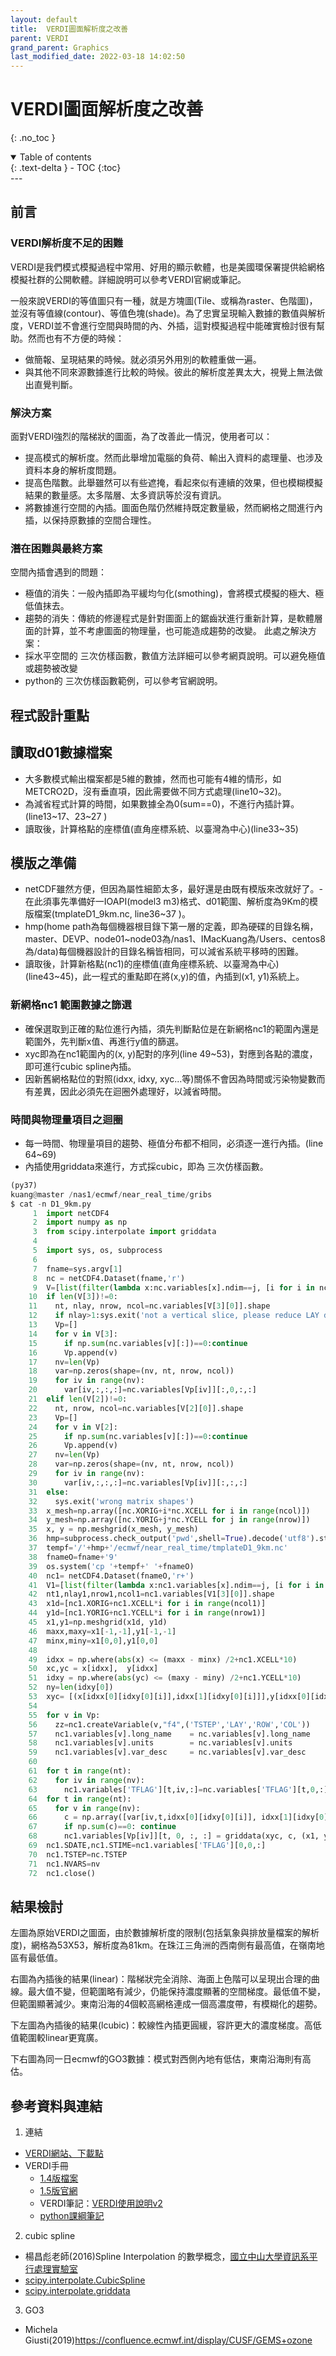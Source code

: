 ```yaml
---
layout: default
title:  VERDI圖面解析度之改善
parent: VERDI
grand_parent: Graphics
last_modified_date: 2022-03-18 14:02:50
---
```


# VERDI圖面解析度之改善

{: .no_toc }

<details open markdown="block">
  <summary>
    Table of contents
  </summary>
  {: .text-delta }
- TOC
{:toc}
</details>
---

## 前言
### VERDI解析度不足的困難 
VERDI是我們模式模擬過程中常用、好用的顯示軟體，也是美國環保署提供給網格模擬社群的公開軟體。詳細說明可以參考VERDI官網或筆記。

一般來說VERDI的等值圖只有一種，就是方塊圖(Tile、或稱為raster、色階圖)，並沒有等值線(contour)、等值色塊(shade)。為了忠實呈現輸入數據的數值與解析度，VERDI並不會進行空間與時間的內、外插，這對模擬過程中能確實檢討很有幫助。然而也有不方便的時候：

- 做簡報、呈現結果的時候。就必須另外用別的軟體重做一遍。
- 與其他不同來源數據進行比較的時候。彼此的解析度差異太大，視覺上無法做出直覺判斷。

### 解決方案
面對VERDI強烈的階梯狀的圖面，為了改善此一情況，使用者可以：
- 提高模式的解析度。然而此舉增加電腦的負荷、輸出入資料的處理量、也涉及資料本身的解析度問題。
- 提高色階數。此舉雖然可以有些遮掩，看起來似有連續的效果，但也模糊模擬結果的數量感。太多階層、太多資訊等於沒有資訊。
- 將數據進行空間的內插。圖面色階仍然維持既定數量級，然而網格之間進行內插，以保持原數據的空間合理性。
### 潛在困難與最終方案
空間內插會遇到的問題：
- 極值的消失：一般內插即為平緩均勻化(smothing)，會將模式模擬的極大、極低值抹去。
- 趨勢的消失：傳統的修邊程式是針對圖面上的鋸齒狀進行重新計算，是軟體層面的計算，並不考慮圖面的物理量，也可能造成趨勢的改變。
此處之解決方案：
- 採水平空間的 
  三次仿樣函數，數值方法詳細可以參考網頁說明。可以避免極值或趨勢被改變
- python的
  三次仿樣函數範例，可以參考官網說明。

## 程式設計重點
## 讀取d01數據檔案 
- 大多數模式輸出檔案都是5維的數據，然而也可能有4維的情形，如METCRO2D，沒有垂直項，因此需要做不同方式處理(line10~32)。
- 為減省程式計算的時間，如果數據全為0(sum==0)，不進行內插計算。(line13~17、23~27 )
- 讀取後，計算格點的座標值(直角座標系統、以臺灣為中心)(line33~35)
## 模版之準備 
- netCDF雖然方便，但因為屬性細節太多，最好還是由既有模版來改就好了。- 在此須事先準備好一IOAPI(model3 m3)格式、d01範圍、解析度為9Km的模版檔案(tmplateD1_9km.nc, line36\~37 )。
- hmp(home path為每個機器根目錄下第一層的定義，即為硬碟的目錄名稱，master、DEVP、node01~node03為/nas1、IMacKuang為/Users、centos8為/data)每個機器設計的目錄名稱皆相同，可以減省系統平移時的困難。
- 讀取後，計算新格點(nc1)的座標值(直角座標系統、以臺灣為中心)(line43\~45)，此一程式的重點即在將(x,y)的值，內插到(x1, y1)系統上。
### 新網格nc1 範圍數據之篩選
- 確保選取到正確的點位進行內插，須先判斷點位是在新網格nc1的範圍內還是範圍外，先判斷x值、再進行y值的篩選。
- xyc即為在nc1範圍內的(x, y)配對的序列(line 49\~53)，對應到各點的濃度，即可進行cubic spline內插。
- 因新舊網格點位的對照(idxx, idxy, xyc...等)關係不會因為時間或污染物變數而有差異，因此必須先在迴圈外處理好，以減省時間。
### 時間與物理量項目之迴圈
- 每一時間、物理量項目的趨勢、極值分布都不相同，必須逐一進行內插。(line 64\~69)
- 內插使用griddata來進行，方式採cubic，即為
  三次仿樣函數。

```python
(py37)
kuang@master /nas1/ecmwf/near_real_time/gribs
$ cat -n D1_9km.py
     1  import netCDF4
     2  import numpy as np
     3  from scipy.interpolate import griddata
     4  
     5  import sys, os, subprocess
     6
     7  fname=sys.argv[1]
     8  nc = netCDF4.Dataset(fname,'r')
     9  V=[list(filter(lambda x:nc.variables[x].ndim==j, [i for i in nc.variables])) for j in [1,2,3,4]]
    10  if len(V[3])!=0:
    11    nt, nlay, nrow, ncol=nc.variables[V[3][0]].shape
    12    if nlay>1:sys.exit('not a vertical slice, please reduce LAY dim. by ncks "-d LAY,0,0" ')
    13    Vp=[]
    14    for v in V[3]:
    15      if np.sum(nc.variables[v][:])==0:continue
    16      Vp.append(v)
    17    nv=len(Vp)
    18    var=np.zeros(shape=(nv, nt, nrow, ncol))
    19    for iv in range(nv):
    20      var[iv,:,:,:]=nc.variables[Vp[iv]][:,0,:,:]
    21  elif len(V[2])!=0:
    22    nt, nrow, ncol=nc.variables[V[2][0]].shape
    23    Vp=[]
    24    for v in V[2]:
    25      if np.sum(nc.variables[v][:])==0:continue
    26      Vp.append(v)
    27    nv=len(Vp)
    28    var=np.zeros(shape=(nv, nt, nrow, ncol))
    29    for iv in range(nv):
    30      var[iv,:,:,:]=nc.variables[Vp[iv]][:,:,:]
    31  else:
    32    sys.exit('wrong matrix shapes')
    33  x_mesh=np.array([nc.XORIG+i*nc.XCELL for i in range(ncol)])
    34  y_mesh=np.array([nc.YORIG+j*nc.YCELL for j in range(nrow)])
    35  x, y = np.meshgrid(x_mesh, y_mesh)
    36  hmp=subprocess.check_output('pwd',shell=True).decode('utf8').strip('\n').split('/')[1]
    37  tempf='/'+hmp+'/ecmwf/near_real_time/tmplateD1_9km.nc'
    38  fnameO=fname+'9'
    39  os.system('cp '+tempf+' '+fnameO)
    40  nc1= netCDF4.Dataset(fnameO,'r+')
    41  V1=[list(filter(lambda x:nc1.variables[x].ndim==j, [i for i in nc1.variables])) for j in [1,2,3,4]]
    42  nt1,nlay1,nrow1,ncol1=nc1.variables[V1[3][0]].shape
    43  x1d=[nc1.XORIG+nc1.XCELL*i for i in range(ncol1)]
    44  y1d=[nc1.YORIG+nc1.YCELL*i for i in range(nrow1)]
    45  x1,y1=np.meshgrid(x1d, y1d)
    46  maxx,maxy=x1[-1,-1],y1[-1,-1]
    47  minx,miny=x1[0,0],y1[0,0]
    48  
    49  idxx = np.where(abs(x) <= (maxx - minx) /2+nc1.XCELL*10)
    50  xc,yc = x[idxx],  y[idxx]
    51  idxy = np.where(abs(yc) <= (maxy - miny) /2+nc1.YCELL*10)
    52  ny=len(idxy[0])
    53  xyc= [(x[idxx[0][idxy[0][i]],idxx[1][idxy[0][i]]],y[idxx[0][idxy[0][i]],idxx[1][idxy[0][i]]]) for i in range(ny)]
    54
    55  for v in Vp:
    56    zz=nc1.createVariable(v,"f4",('TSTEP','LAY','ROW','COL'))
    57    nc1.variables[v].long_name    = nc.variables[v].long_name
    58    nc1.variables[v].units        = nc.variables[v].units
    59    nc1.variables[v].var_desc     = nc.variables[v].var_desc
    60
    61  for t in range(nt):
    62    for iv in range(nv):
    63      nc1.variables['TFLAG'][t,iv,:]=nc.variables['TFLAG'][t,0,:]
    64  for t in range(nt):
    65    for v in range(nv):
    66      c = np.array([var[iv,t,idxx[0][idxy[0][i]], idxx[1][idxy[0][i]]] for i in range(ny)])
    67      if np.sum(c)==0: continue
    68      nc1.variables[Vp[iv]][t, 0, :, :] = griddata(xyc, c, (x1, y1), method='cubic')
    69  nc1.SDATE,nc1.STIME=nc1.variables['TFLAG'][0,0,:]
    70  nc1.TSTEP=nc.TSTEP
    71  nc1.NVARS=nv
    72  nc1.close()
```

## 結果檢討

左圖為原始VERDI之圖面，由於數據解析度的限制(包括氣象與排放量檔案的解析度)，網格為53X53，解析度為81km。在珠江三角洲的西南側有最高值，在嶺南地區有最低值。

右圖為內插後的結果(linear)：階梯狀完全消除、海面上色階可以呈現出合理的曲線。最大值不變，但範圍略有減少，仍能保持濃度顯著的空間梯度。最低值不變，但範圍顯著減少。東南沿海的4個較高網格連成一個高濃度帶，有模糊化的趨勢。

下左圖為內插後的結果(lcubic)：較線性內插更圓緩，容許更大的濃度梯度。高低值範圍較linear更寬廣。

下右圖為同一日ecmwf的GO3數據：模式對西側內地有低估，東南沿海則有高估。






## 參考資料與連結
1. 連結 
  - [VERDI網站、下載點](http://www.cmascenter.org/verdi/)
  - VERDI手冊
    - [1.4版檔案](https://www.cmascenter.org/verdi/documentation/1.4.1/VerdiUserManual1.4.1.htm)
    - [1.5版官網](https://www.airqualitymodeling.org/index.php/VERDI_1.5_User_Manual)
    - VERDI筆記：[VERDI使用說明v2](http://www.evernote.com/l/AH2gBcV7qsJFr4E7jSW5x4A0FCoW4QW7otEpython) 
    - [python課綱筆記](http://www.evernote.com/l/AH30OmUntodEqYJyeIF1AreK8Z508_MHWCI/)
2. cubic spline 
  - 楊昌彪老師(2016)Spline Interpolation 的數學概念，[國立中山大學資訊系平行處理實驗室](http://par.cse.nsysu.edu.tw/~homework/algo01/9031636/new_page_2.htm)
  - [scipy.interpolate.CubicSpline](https://docs.scipy.org/doc/scipy/reference/generated/scipy.interpolate.CubicSpline.html)
  - [scipy.interpolate.griddata](https://docs.scipy.org/doc/scipy/reference/generated/scipy.interpolate.griddata.html)
3. GO3 
  - Michela Giusti(2019)https://confluence.ecmwf.int/display/CUSF/GEMS+ozone
